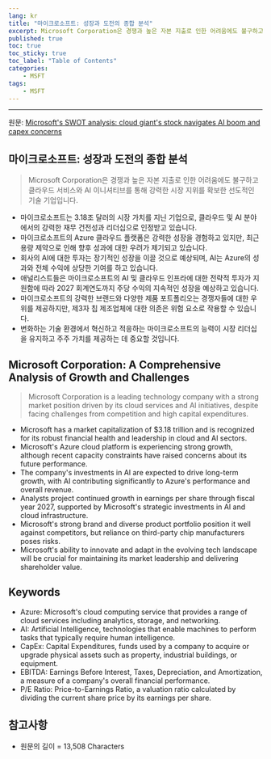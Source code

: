 ```yaml
---
lang: kr
title: "마이크로소프트: 성장과 도전의 종합 분석"
excerpt: Microsoft Corporation은 경쟁과 높은 자본 지출로 인한 어려움에도 불구하고 클라우드 서비스와 AI 이니셔티브를 통해 강력한 시장 지위를 확보한 선도적인 기술 기업입니다.
published: true
toc: true
toc_sticky: true
toc_label: "Table of Contents"
categories:
    - MSFT
tags:
    - MSFT
---
```


---

  원문: [Microsoft's SWOT analysis: cloud giant's stock navigates AI boom and capex concerns](https://www.investing.com/news/swot-analysis/microsofts-swot-analysis-cloud-giants-stock-navigates-ai-boom-and-capex-concerns-93CH-3799031)

## 마이크로소프트: 성장과 도전의 종합 분석

> Microsoft Corporation은 경쟁과 높은 자본 지출로 인한 어려움에도 불구하고 클라우드 서비스와 AI 이니셔티브를 통해 강력한 시장 지위를 확보한 선도적인 기술 기업입니다.


- 마이크로소프트는 3.18조 달러의 시장 가치를 지닌 기업으로, 클라우드 및 AI 분야에서의 강력한 재무 건전성과 리더십으로 인정받고 있습니다.
- 마이크로소프트의 Azure 클라우드 플랫폼은 강력한 성장을 경험하고 있지만, 최근 용량 제약으로 인해 향후 성과에 대한 우려가 제기되고 있습니다.
- 회사의 AI에 대한 투자는 장기적인 성장을 이끌 것으로 예상되며, AI는 Azure의 성과와 전체 수익에 상당한 기여를 하고 있습니다.
- 애널리스트들은 마이크로소프트의 AI 및 클라우드 인프라에 대한 전략적 투자가 지원함에 따라 2027 회계연도까지 주당 수익의 지속적인 성장을 예상하고 있습니다.
- 마이크로소프트의 강력한 브랜드와 다양한 제품 포트폴리오는 경쟁자들에 대한 우위를 제공하지만, 제3자 칩 제조업체에 대한 의존은 위험 요소로 작용할 수 있습니다.
- 변화하는 기술 환경에서 혁신하고 적응하는 마이크로소프트의 능력이 시장 리더십을 유지하고 주주 가치를 제공하는 데 중요할 것입니다.

## Microsoft Corporation: A Comprehensive Analysis of Growth and Challenges

> Microsoft Corporation is a leading technology company with a strong market position driven by its cloud services and AI initiatives, despite facing challenges from competition and high capital expenditures.


- Microsoft has a market capitalization of $3.18 trillion and is recognized for its robust financial health and leadership in cloud and AI sectors.
- Microsoft's Azure cloud platform is experiencing strong growth, although recent capacity constraints have raised concerns about its future performance.
- The company's investments in AI are expected to drive long-term growth, with AI contributing significantly to Azure's performance and overall revenue.
- Analysts project continued growth in earnings per share through fiscal year 2027, supported by Microsoft's strategic investments in AI and cloud infrastructure.
- Microsoft's strong brand and diverse product portfolio position it well against competitors, but reliance on third-party chip manufacturers poses risks.
- Microsoft's ability to innovate and adapt in the evolving tech landscape will be crucial for maintaining its market leadership and delivering shareholder value.

## Keywords

- Azure: Microsoft's cloud computing service that provides a range of cloud services including analytics, storage, and networking.
- AI: Artificial Intelligence, technologies that enable machines to perform tasks that typically require human intelligence.
- CapEx: Capital Expenditures, funds used by a company to acquire or upgrade physical assets such as property, industrial buildings, or equipment.
- EBITDA: Earnings Before Interest, Taxes, Depreciation, and Amortization, a measure of a company's overall financial performance.
- P/E Ratio: Price-to-Earnings Ratio, a valuation ratio calculated by dividing the current share price by its earnings per share.

## 참고사항

- 원문의 길이 = 13,508 Characters

